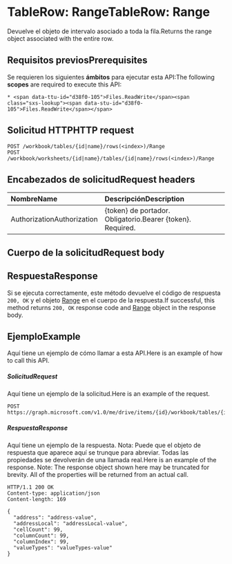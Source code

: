 # <a name="tablerow-range"></a><span data-ttu-id="d38f0-101">TableRow: Range</span><span class="sxs-lookup"><span data-stu-id="d38f0-101">TableRow: Range</span></span>

<span data-ttu-id="d38f0-102">Devuelve el objeto de intervalo asociado a toda la fila.</span><span class="sxs-lookup"><span data-stu-id="d38f0-102">Returns the range object associated with the entire row.</span></span>
## <a name="prerequisites"></a><span data-ttu-id="d38f0-103">Requisitos previos</span><span class="sxs-lookup"><span data-stu-id="d38f0-103">Prerequisites</span></span>
<span data-ttu-id="d38f0-104">Se requieren los siguientes **ámbitos** para ejecutar esta API:</span><span class="sxs-lookup"><span data-stu-id="d38f0-104">The following **scopes** are required to execute this API:</span></span> 

    * <span data-ttu-id="d38f0-105">Files.ReadWrite</span><span class="sxs-lookup"><span data-stu-id="d38f0-105">Files.ReadWrite</span></span>

## <a name="http-request"></a><span data-ttu-id="d38f0-106">Solicitud HTTP</span><span class="sxs-lookup"><span data-stu-id="d38f0-106">HTTP request</span></span>
<!-- { "blockType": "ignored" } -->
```http
POST /workbook/tables/{id|name}/rows(<index>)/Range
POST /workbook/worksheets/{id|name}/tables/{id|name}/rows(<index>)/Range

```
## <a name="request-headers"></a><span data-ttu-id="d38f0-107">Encabezados de solicitud</span><span class="sxs-lookup"><span data-stu-id="d38f0-107">Request headers</span></span>
| <span data-ttu-id="d38f0-108">Nombre</span><span class="sxs-lookup"><span data-stu-id="d38f0-108">Name</span></span>       | <span data-ttu-id="d38f0-109">Descripción</span><span class="sxs-lookup"><span data-stu-id="d38f0-109">Description</span></span>|
|:---------------|:----------|
| <span data-ttu-id="d38f0-110">Authorization</span><span class="sxs-lookup"><span data-stu-id="d38f0-110">Authorization</span></span>  | <span data-ttu-id="d38f0-p101">{token} de portador. Obligatorio.</span><span class="sxs-lookup"><span data-stu-id="d38f0-p101">Bearer {token}. Required.</span></span> |


## <a name="request-body"></a><span data-ttu-id="d38f0-113">Cuerpo de la solicitud</span><span class="sxs-lookup"><span data-stu-id="d38f0-113">Request body</span></span>

## <a name="response"></a><span data-ttu-id="d38f0-114">Respuesta</span><span class="sxs-lookup"><span data-stu-id="d38f0-114">Response</span></span>

<span data-ttu-id="d38f0-115">Si se ejecuta correctamente, este método devuelve el código de respuesta `200, OK` y el objeto [Range](../resources/range.md) en el cuerpo de la respuesta.</span><span class="sxs-lookup"><span data-stu-id="d38f0-115">If successful, this method returns `200, OK` response code and [Range](../resources/range.md) object in the response body.</span></span>

## <a name="example"></a><span data-ttu-id="d38f0-116">Ejemplo</span><span class="sxs-lookup"><span data-stu-id="d38f0-116">Example</span></span>
<span data-ttu-id="d38f0-117">Aquí tiene un ejemplo de cómo llamar a esta API.</span><span class="sxs-lookup"><span data-stu-id="d38f0-117">Here is an example of how to call this API.</span></span>
##### <a name="request"></a><span data-ttu-id="d38f0-118">Solicitud</span><span class="sxs-lookup"><span data-stu-id="d38f0-118">Request</span></span>
<span data-ttu-id="d38f0-119">Aquí tiene un ejemplo de la solicitud.</span><span class="sxs-lookup"><span data-stu-id="d38f0-119">Here is an example of the request.</span></span>
<!-- {
  "blockType": "request",
  "name": "tablerow_range"
}-->
```http
POST https://graph.microsoft.com/v1.0/me/drive/items/{id}/workbook/tables/{id|name}/rows(<index>)/Range
```

##### <a name="response"></a><span data-ttu-id="d38f0-120">Respuesta</span><span class="sxs-lookup"><span data-stu-id="d38f0-120">Response</span></span>
<span data-ttu-id="d38f0-p102">Aquí tiene un ejemplo de la respuesta. Nota: Puede que el objeto de respuesta que aparece aquí se trunque para abreviar. Todas las propiedades se devolverán de una llamada real.</span><span class="sxs-lookup"><span data-stu-id="d38f0-p102">Here is an example of the response. Note: The response object shown here may be truncated for brevity. All of the properties will be returned from an actual call.</span></span>
<!-- {
  "blockType": "response",
  "truncated": true,
  "@odata.type": "microsoft.graph.range"
} -->
```http
HTTP/1.1 200 OK
Content-type: application/json
Content-length: 169

{
  "address": "address-value",
  "addressLocal": "addressLocal-value",
  "cellCount": 99,
  "columnCount": 99,
  "columnIndex": 99,
  "valueTypes": "valueTypes-value"
}
```

<!-- uuid: 8fcb5dbc-d5aa-4681-8e31-b001d5168d79
2015-10-25 14:57:30 UTC -->
<!-- {
  "type": "#page.annotation",
  "description": "TableRow: Range",
  "keywords": "",
  "section": "documentation",
  "tocPath": ""
}-->